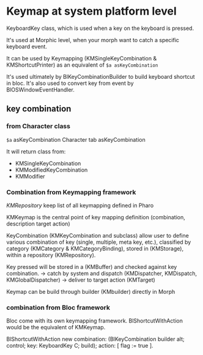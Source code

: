 # Keymap at system platform level

KeyboardKey class, which is used when a key on the keyboard is pressed.

It's used at Morphic level, when your morph want to catch a specific keyboard
event.

It can be used by Keymapping (KMSingleKeyCombination & KMShortcutPrinter) as an
equivalent of `$a asKeyCombination`

It's used ultimately by BlKeyCombinationBuilder to build keyboard shortcut
in bloc. It's also used to convert key from event by BlOSWindowEventHandler.

## key combination

### from Character class

`$a` asKeyCombination
Character tab asKeyCombination

It will return class from:

- KMSingleKeyCombination
- KMModifiedKeyCombination
- KMModifier

### Combination from Keymapping framework

*KMRepository* keep list of all keymapping defined in Pharo

KMKeymap is the central point of key mapping definition
(combination, description target action)

KeyCombination (KMKeyCombination and subclass) allow user to define various
combination of key (single, multiple, meta key, etc.), classified by category
(KMCategory & KMCategoryBinding), stored in (KMStorage), within a repository (KMRepository).

Key pressed will be stored in a (KMBuffer) and checked against key combination.
-> catch by system and dispatch (KMDispatcher, KMDispatch, KMGlobalDispatcher)
-> deliver to target action (KMTarget)

Keymap can be build through builder (KMbuilder) directly in Morph

### combination from Bloc framework

Bloc come with its own keymapping framework.
BlShortcutWithAction would be the equivalent of KMKeymap.

BlShortcutWithAction new
    combination: (BlKeyCombination builder alt; control; key: KeyboardKey C; build);
    action: [ flag := true ].

